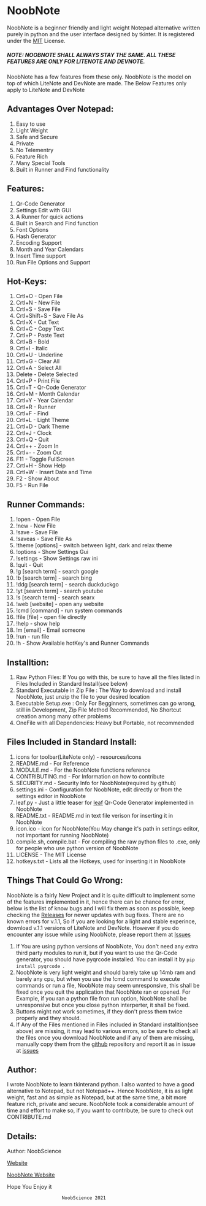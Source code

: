 # NoobNote

NoobNote is a beginner friendly and light weight Notepad alternative written purely in python and the user interface designed by tkinter. It is registered under the [MIT](https://mit-license.org) License.

##### NOTE: NOOBNOTE SHALL ALWAYS STAY THE SAME. ALL THESE FEATURES ARE ONLY FOR LITENOTE AND DEVNOTE.

NoobNote has a few features from these only. NoobNote is the model on top of which LiteNote and DevNote are made. The Below Features only apply to LiteNote and DevNote

## Advantages Over Notepad:

1. Easy to use
2. Light Weight
3. Safe and Secure
4. Private
5. No Telementry
6. Feature Rich
7. Many Special Tools
8. Built in Runner and Find functionality

## Features:

1. Qr-Code Generator
2. Settings Edit with GUI
3. A Runner for quick actions
4. Built in Search and Find function
5. Font Options
6. Hash Generator
7. Encoding Support
8. Month and Year Calendars
9. Insert Time support
10. Run File Options and Support

## Hot-Keys:

1. Crtl+O - Open File
2. Crtl+N - New File
3. Crtl+S - Save File
4. Crtl+Shift+S - Save File As
5. Crtl+X - Cut Text
6. Crtl+C - Copy Text
7. Crtl+P - Paste Text
8. Crtl+B - Bold
9. Crtl+I - Italic
10. Crtl+U - Underline
11. Crtl+G - Clear All
12. Crtl+A - Select All
13. Delete - Delete Selected
14. Crtl+P - Print File
15. Crtl+T - Qr-Code Generator
16. Crtl+M - Month Calendar
17. Crtl+Y - Year Calendar
18. Crtl+R - Runner
19. Crtl+F - Find
20. Crtl+L - Light Theme
21. Crtl+D - Dark Theme
22. Crtl+J - Clock
23. Crtl+Q - Quit
24. Crtl++ - Zoom In
25. Crtl+- - Zoom Out
26. F11 - Toggle FullScreen
27. Crtl+H - Show Help
28. Crtl+W - Insert Date and Time
29. F2 - Show About
30. F5 - Run File

## Runner Commands:

1. !open - Open File
2. !new - New File
3. !save - Save File
4. !saveas - Save File As
5. !theme [options] - switch between light, dark and relax theme
6. !options - Show Settings Gui
7. !settings - Show Settings raw ini
8. !quit - Quit
9. !g [search term] - search google
10. !b [search term] - search bing
11. !ddg [search term] - search duckduckgo
12. !yt [search term] - search youtube
13. !s [search term] - search searx
14. !web [website] - open any website
15. !cmd [command] - run system commands
16. !file [file] - open file directly
17. !help - show help
18. !m [email] - Email someone
19. !run - run file
20. !h - Show Available hotKey's and Runner Commands

## Installtion:
1. Raw Python Files: If You go with this, be sure to have all the files listed in Files Included in Standard Install(see below)
2. Standard Executable in Zip File : The Way to download and install NoobNote, just unzip the file to your desired location
3. Executable Setup.exe : Only For Begginners, sometimes can go wrong, still in Development, Zip File Method Recommended, No Shortcut creation among many other problems
4. OneFile with all Dependencies: Heavy but Portable, not recommended

## Files Included in Standard Install:
1. icons for toolbar(LiteNote only) - resources/icons
2. README.md - For Reference
3. MODULE.md - For the NoobNote functions reference
4. CONTRIBUTING.md - For Information on how to contribute
5. SECURITY.md - Security Info for NoobNote(required by github)
6. settings.ini - Configuration for NoobNote, edit directly or from the settings editor in NoobNote
7. leaf.py - Just a little teaser for [leaf](https://github.com/newtoallofthis123/leaf) Qr-Code Generator implemented in NoobNote
8. README.txt - README.md in text file verison for inserting it in NoobNote
9. icon.ico - icon for NoobNote(You May change it's path in settings editor, not important for running NoobNote)
10. compile.sh, compile.bat - For compiling the raw python files to .exe, only for people who use python version of NoobNote
11. LICENSE - The MIT License
12. hotkeys.txt - Lists all the Hotkeys, used for inserting it in NoobNote

## Things That Could Go Wrong:

NoobNote is a fairly New Project and it is quite difficult to implement some of the features implemented in it, hence there can be chance for error, below is the list of know bugs and I will fix them as soon as possible, keep checking the [Releases](https://github.com/newtoallofthis123/NoobNote/releases) for newer updates with bug fixes. There are no known errors for v.1.1, So if you are looking for a light and stable experince, download v.1.1 versions of LiteNote and DevNote. However if you do encounter any issue while using NoobNote, please report them at [Issues](https://github.com/newtoallofthis123/NoobNote/issues)

1. If You are using python versions of NoobNote, You don't need any extra third party modules to run it, but if you want to use the Qr-Code generator, you should have pyqrcode installed. You can install it by ```pip install pyqrcode ```.
2. NoobNote is very light weight and should barely take up 14mb ram and barely any cpu, but when you use the !cmd command to execute commands or run a file, NoobNote may seem unresponsive, this shall be fixed once you quit the application that NoobNote ran or opened. For Example, if you ran a python file fron run option, NoobNote shall be unresponsive but once you close python interperter, it shall be fixed.
3. Buttons might not work sometimes, if they don't press them twice properly and they should.
4. If Any of the Files mentioned in Files included in Standard installtion(see above) are missing, it may lead to various errors, so be sure to check all the files once you download NoobNote and if any of them are missing, manually copy them from the [github](https://github.com/newtoallofthis123/NoobNote/) repository and report it as in issue at [issues](https://github.com/newtoallofthis123/NoobNote/issues)

## Author:

I wrote NoobNote to learn tkinterand python. I also wanted to have a good alternative to Notepad, but not Notepad++. Hence NoobNote, it is as light weight, fast and as simple as Notepad, but at the same time, a bit more feature rich, private and secure. NoobNote took a considerable amount of time and effort to make so, if you want to contribute, be sure to check out CONTRIBUTE.md

## Details:

Author: NoobScience

[Website](https://newtoallofthis123.github.io/About)

[NoobNote Website](https://newtoallofthis123.github.io/NoobNote)

Hope You Enjoy it

                        NoobScience 2021
